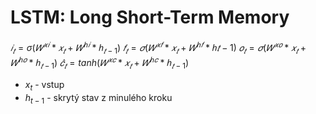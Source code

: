 # LSTM: Long Short-Term Memory

$𝑖_𝑡 = \sigma(𝑊^{𝑥𝑖}*𝑥_𝑡 + 𝑊^{ℎ𝑖}*ℎ_{𝑡−1})$ 
$𝑓_𝑡 = 𝜎(𝑊^{𝑥𝑓}*𝑥_𝑡 + 𝑊^{ℎ𝑓}*ℎ{𝑡−1})$
$𝑜_𝑡 = 𝜎(𝑊^{𝑥𝑜}*𝑥_𝑡 + 𝑊^{ℎ𝑜}*ℎ_{𝑡−1})$ 
$\hat 𝑐_𝑡 = tanh(𝑊^{𝑥𝑐}*𝑥_𝑡 + 𝑊^{ℎ𝑐}*ℎ_{𝑡−1})$

- $x_t$ - vstup
- $h_{t-1}$ - skrytý stav z minulého kroku



